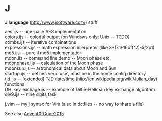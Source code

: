 # J
**J language** (http://www.jsoftware.com/) stuff

aes.ijs -- one-page AES implementation  
colors.ijs -- colorful output (on Windows only; Unix -- TODO)  
combs.ijs -- iterative combinations  
expressions.ijs -- math expression interpreter (like 3*(7.1+16bff^2)-5/2p1)  
md5.ijs -- pure J md5 implementation  
moon.ijs -- command line demo -- Moon phase etc.  
moonphase.ijs -- calculation of the Moon phase  
moonsun.ijs -- astronomical data about Moon and Sun  
startup.ijs -- defines verb 'use', must be in the home config directory  
tjd.ijs -- [extended] TJD date/time (http://en.wikipedia.org/wiki/Julian_day) functions  
DH_key_exchage.ijs -- example of Diffie-Hellman key exchange algorithm  
div9.ijs -- nine digits task  

j.vim -- my j syntax for Vim (also in dotfiles -- no way to share a file)

See also [AdventOfCode2015](https://github.com/georgiy-pruss/AdventOfCode)
